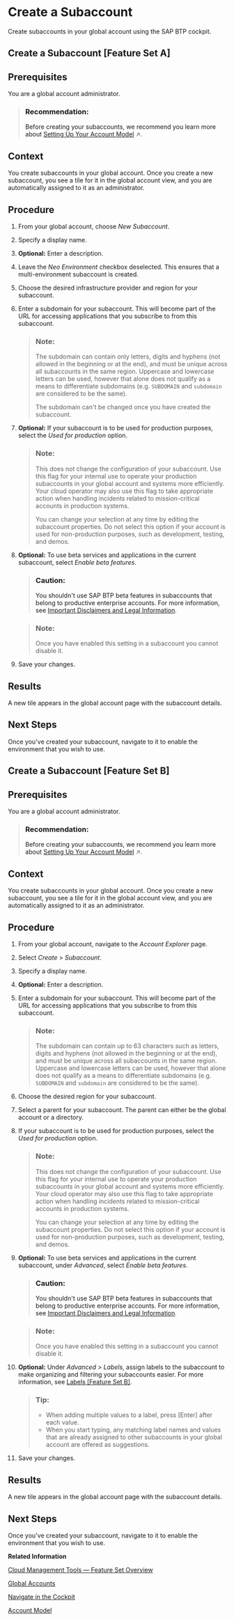 <!-- loio05280a123d3044ae97457a25b3013918 -->

# Create a Subaccount

Create subaccounts in your global account using the SAP BTP cockpit.

<a name="task_pdx_hmd_cqb"/>

<!-- task\_pdx\_hmd\_cqb -->

## Create a Subaccount \[Feature Set A\]



<a name="task_pdx_hmd_cqb__prereq_eds_lmd_cqb"/>

## Prerequisites

You are a global account administrator.

> ### Recommendation:  
> Before creating your subaccounts, we recommend you learn more about [Setting Up Your Account Model](https://help.sap.com/viewer/df50977d8bfa4c9a8a063ddb37113c43/Cloud/en-US/2db81f42f5194454beecde6cd4994dda.html "The hierarchical structure between global accounts, directories, and subaccounts lets you define an account model that accurately fits your business and development needs.") :arrow_upper_right:.



<a name="task_pdx_hmd_cqb__context_fds_lmd_cqb"/>

## Context

You create subaccounts in your global account. Once you create a new subaccount, you see a tile for it in the global account view, and you are automatically assigned to it as an administrator.



<a name="task_pdx_hmd_cqb__steps_gds_lmd_cqb"/>

## Procedure

1.  From your global account, choose *New Subaccount*.

2.  Specify a display name.

3.  **Optional:** Enter a description.

4.  Leave the *Neo Environment* checkbox deselected. This ensures that a multi-environment subaccount is created.

5.  Choose the desired infrastructure provider and region for your subaccount.

6.  Enter a subdomain for your subaccount. This will become part of the URL for accessing applications that you subscribe to from this subaccount.

    > ### Note:  
    > The subdomain can contain only letters, digits and hyphens \(not allowed in the beginning or at the end\), and must be unique across all subaccounts in the same region. Uppercase and lowercase letters can be used, however that alone does not qualify as a means to differentiate subdomains \(e.g. `SUBDOMAIN` and `subdomain` are considered to be the same\).
    > 
    > The subdomain can't be changed once you have created the subaccount.

7.  **Optional:** If your subaccount is to be used for production purposes, select the *Used for production* option.

    > ### Note:  
    > This does not change the configuration of your subaccount. Use this flag for your internal use to operate your production subaccounts in your global account and systems more efficiently. Your cloud operator may also use this flag to take appropriate action when handling incidents related to mission-critical accounts in production systems.
    > 
    > You can change your selection at any time by editing the subaccount properties. Do not select this option if your account is used for non-production purposes, such as development, testing, and demos.

8.  **Optional:** To use beta services and applications in the current subaccount, select *Enable beta features*.

    > ### Caution:  
    > You shouldn't use SAP BTP beta features in subaccounts that belong to productive enterprise accounts. For more information, see [Important Disclaimers and Legal Information](https://help.sap.com/viewer/disclaimer).

    > ### Note:  
    > Once you have enabled this setting in a subaccount you cannot disable it.

9.  Save your changes.




<a name="task_pdx_hmd_cqb__result_hds_lmd_cqb"/>

## Results

A new tile appears in the global account page with the subaccount details.



<a name="task_pdx_hmd_cqb__postreq_ids_lmd_cqb"/>

## Next Steps

Once you've created your subaccount, navigate to it to enable the environment that you wish to use.

<a name="task_dvg_gmd_cqb"/>

<!-- task\_dvg\_gmd\_cqb -->

## Create a Subaccount \[Feature Set B\]



<a name="task_dvg_gmd_cqb__prereq_qcg_tmd_cqb"/>

## Prerequisites

You are a global account administrator.

> ### Recommendation:  
> Before creating your subaccounts, we recommend you learn more about [Setting Up Your Account Model](https://help.sap.com/viewer/df50977d8bfa4c9a8a063ddb37113c43/Cloud/en-US/2db81f42f5194454beecde6cd4994dda.html "The hierarchical structure between global accounts, directories, and subaccounts lets you define an account model that accurately fits your business and development needs.") :arrow_upper_right:.



<a name="task_dvg_gmd_cqb__context_rcg_tmd_cqb"/>

## Context

You create subaccounts in your global account. Once you create a new subaccount, you see a tile for it in the global account view, and you are automatically assigned to it as an administrator.



<a name="task_dvg_gmd_cqb__steps_scg_tmd_cqb"/>

## Procedure

1.  From your global account, navigate to the *Account Explorer* page.

2.  Select *Create* \> *Subaccount*.

3.  Specify a display name.

4.  **Optional:** Enter a description.

5.  Enter a subdomain for your subaccount. This will become part of the URL for accessing applications that you subscribe to from this subaccount.

    > ### Note:  
    > The subdomain can contain up to 63 characters such as letters, digits and hyphens \(not allowed in the beginning or at the end\), and must be unique across all subaccounts in the same region. Uppercase and lowercase letters can be used, however that alone does not qualify as a means to differentiate subdomains \(e.g. `SUBDOMAIN` and `subdomain` are considered to be the same\).

6.  Choose the desired region for your subaccount.

7.  Select a parent for your subaccount. The parent can either be the global account or a directory.

8.  If your subaccount is to be used for production purposes, select the *Used for production* option.

    > ### Note:  
    > This does not change the configuration of your subaccount. Use this flag for your internal use to operate your production subaccounts in your global account and systems more efficiently. Your cloud operator may also use this flag to take appropriate action when handling incidents related to mission-critical accounts in production systems.
    > 
    > You can change your selection at any time by editing the subaccount properties. Do not select this option if your account is used for non-production purposes, such as development, testing, and demos.

9.  **Optional:** To use beta services and applications in the current subaccount, under *Advanced*, select *Enable beta features*.

    > ### Caution:  
    > You shouldn't use SAP BTP beta features in subaccounts that belong to productive enterprise accounts. For more information, see [Important Disclaimers and Legal Information](https://help.sap.com/viewer/disclaimer).

    > ### Note:  
    > Once you have enabled this setting in a subaccount you cannot disable it.

10. **Optional:** Under *Advanced* \> *Labels*, assign labels to the subaccount to make organizing and filtering your subaccounts easier. For more information, see [Labels \[Feature Set B\]](../10-concepts/account-model-8ed4a70.md#loioe8663c08ead648faa673b0d63c5b478e).

    > ### Tip:  
    > -   When adding multiple values to a label, press [Enter\] after each value.
    > -   When you start typing, any matching label names and values that are already assigned to other subaccounts in your global account are offered as suggestions.

11. Save your changes.




<a name="task_dvg_gmd_cqb__result_tcg_tmd_cqb"/>

## Results

A new tile appears in the global account page with the subaccount details.



<a name="task_dvg_gmd_cqb__postreq_ucg_tmd_cqb"/>

## Next Steps

Once you've created your subaccount, navigate to it to enable the environment that you wish to use.

**Related Information**  


[Cloud Management Tools — Feature Set Overview](../10-concepts/cloud-management-tools-feature-set-overview-caf4e4e.md "Cloud management tools represent the group of technologies designed for managing SAP BTP.")

[Global Accounts](../10-concepts/account-model-8ed4a70.md#loioc165d95ee700407eb181770901caec94 "A global account is the realization of a contract you or your company has made with SAP.")

[Navigate in the Cockpit](navigate-in-the-cockpit-0874895.md "Learn how to navigate to your global accounts and subaccounts in the SAP BTP cockpit.")

[Account Model](../10-concepts/account-model-8ed4a70.md#loio8ed4a705efa0431b910056c0acdbf377 "Learn more about the different types of accounts on SAP BTP and how they relate to each other.")

